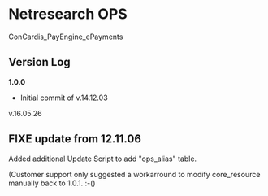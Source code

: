 Netresearch OPS
======================================
ConCardis_PayEngine_ePayments

Version Log
-----------
**1.0.0**
- Initial commit of v.14.12.03

v.16.05.26

FIXE update from 12.11.06
-

Added additional Update Script to add "ops_alias" table. 

(Customer support only suggested a workarround to modify core_resource manually back to 1.0.1. :-()
